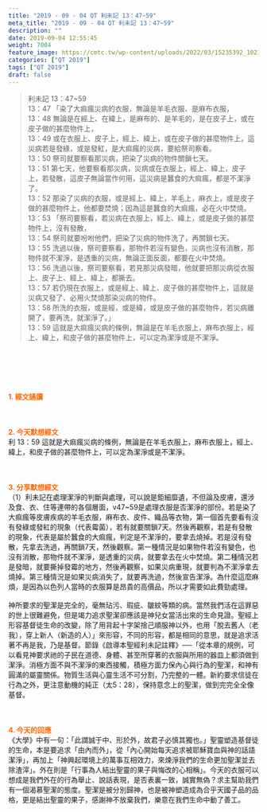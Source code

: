 ```yaml
---
title: "2019 - 09 - 04 QT 利未記 13：47~59"
meta_title: "2019 - 09 - 04 QT 利未記 13：47~59"
description: ""
date: 2019-09-04 12:55:45
weight: 7004
feature_image: https://cmtc.tw/wp-content/uploads/2022/03/15235392_10211799862337740_180693556567566654_o-1.webp
categories: ["QT 2019"]
tags: ["QT 2019"]
draft: false
---
```


<blockquote>利未記 13：47~59<br />
13：47 「染了大痲瘋災病的衣服，無論是羊毛衣服、是麻布衣服，<br />
13：48 無論是在經上、在緯上，是麻布的、是羊毛的，是在皮子上，或在皮子做的甚麼物件上，<br />
13：49 或在衣服上、皮子上，經上、緯上，或在皮子做的甚麼物件上，這災病若是發綠，或是發紅，是大痲瘋的災病，要給祭司察看。<br />
13：50 祭司就要察看那災病，把染了災病的物件關鎖七天。<br />
13：51 第七天，他要察看那災病，災病或在衣服上，經上、緯上，皮子上，若發散，這皮子無論當作何用，這災病是蠶食的大痲瘋，都是不潔淨了。<br />
13：52 那染了災病的衣服，或是經上、緯上，羊毛上，麻衣上，或是皮子做的甚麼物件上，他都要焚燒；因為這是蠶食的大痲瘋，必在火中焚燒。<br />
13：53 「祭司要察看，若災病在衣服上，經上、緯上，或是皮子做的甚麼物件上，沒有發散，<br />
13：54 祭司就要吩咐他們，把染了災病的物件洗了，再關鎖七天。<br />
13：55 洗過以後，祭司要察看，那物件若沒有變色，災病也沒有消散，那物件就不潔淨，是透重的災病，無論正面反面，都要在火中焚燒。<br />
13：56 洗過以後，祭司要察看，若見那災病發暗，他就要把那災病從衣服上、皮子上、經上、緯上，都撕去。<br />
13：57 若仍現在衣服上，或是經上、緯上、皮子做的甚麼物件上，這就是災病又發了、必用火焚燒那染災病的物件。<br />
13：58 所洗的衣服，或是經，或是緯，或是皮子做的甚麼物件，若災病離開了，要再洗，就潔淨了。」<br />
13：59 這就是大痲瘋災病的條例，無論是在羊毛衣服上，麻布衣服上，經上、緯上，和皮子做的甚麼物件上，可以定為潔淨或是不潔淨。</blockquote><br />
&nbsp;<br />
<br />
&nbsp;<br />
<br />
<span style="color: #ff6600;"><strong>1. </strong><strong>經文誦讀</strong></span><br />
<br />
<span style="color: #ff6600;"><strong> </strong></span><br />
<br />
<span style="color: #ff6600;"><strong>2. 今天默想</strong><strong>經文<br />
</strong></span>利 13：59 這就是大痲瘋災病的條例，無論是在羊毛衣服上，麻布衣服上，經上、緯上，和皮子做的甚麼物件上，可以定為潔淨或是不潔淨。<br />
<br />
&nbsp;<br />
<br />
<span style="color: #ff6600;"><strong>3. 分享默想經文<br />
</strong></span>（1）利未記在處理潔淨的判斷與處理，可以說是鉅細靡遺，不但論及皮膚，還涉及食、衣、住等連帶的各個層面，v47~59是處理衣服是否潔淨的部份。若是染了大痲瘋等皮膚疾病的羊毛衣服，麻布衣、皮件、織品等衣物，第一個首先要看有沒有發綠或發紅的現象（代表霉菌），若有就要關鎖7天。然後再觀察，若是有發散的現象，代表是屬於蠶食的大痲瘋，判定是不潔淨的，要拿去燒掉。若是沒有發散，先拿去洗過，再關鎖7天，然後觀察。第一種情況是如果物件若沒有變色，也沒有消散，那物件就不潔淨，是透重的災病，就要拿去在火中焚燒。第二種情況若是發暗，就要撕掉發霉的地方，然後再觀察，如果災病重現，就要判為不潔淨拿去燒掉。第三種情況是如果災病消失了，就要再洗過，然後宣告潔淨。為什麼這麼麻煩，是因為以色列人當時的衣服算是昂貴的高價品，所以才需要如此費勁處理。<br />
<br />
神所要求的聖潔是完全的，毫無玷污、瑕疵、皺紋等類的病。當然我們活在這罪惡的世上很難避免，但是竭力追求聖潔卻應該是神兒女當活出來的生命見證。聖經上形容基督徒生命的改變，除了用背起十字架捨己順服神以外，也用「脫去舊人（老我），穿上新人（新造的人）」來形容，不同的形容，都是相同的意思，就是追求活著不再是我，乃是基督。節錄《啟導本聖經利未記註釋》──「從本章的規例，可以看見神要求祂的子民在道德、身體、甚至所穿著的衣服與所用的器皿上都須做到潔淨。消極方面不與不潔淨的東西接觸，積極方面力保內心與行為的聖潔，和神有圓滿的屬靈關係。物質生活與心靈生活不可分割，乃完整的一體。新約要求信徒在行為之外，更注意動機的純正（太5：28），保持意念上的聖潔，做到完完全全像基督。<br />
<br />
&nbsp;<br />
<br />
<span style="color: #ff6600;"><strong>4. 今天的回應<br />
</strong></span>《大學》中有一句：「此謂誠于中、形於外，故君子必慎其獨也。」聖靈塑造基督徒的生命，本是要追求「由內而外」，從「內心開始每天追求被耶穌寶血與神的話語潔淨」，再加上「神興起環境上的萬事互相效力，來煉淨我們的生命更加聖潔並去除渣滓」。外在則是「行事為人結出聖靈的果子與悔改的心相稱」。今天的衣服可以想成是我們外在的行為舉止、說話表現，是否表裏一致，誠實無偽？求主幫助我們有一個渴慕聖潔的態度。聖潔是被分別歸神，也是被神塑造成為合乎天國子品的品格，更是結出聖靈的果子，感謝神不放棄我們，樂意在我們生命中動了善工。<br />
<br />
&nbsp;
        